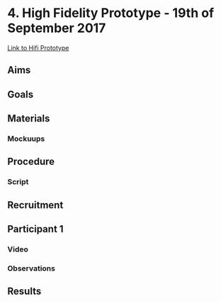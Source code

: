 <h1>4. High Fidelity Prototype - 19th of September 2017</h1>
<a href="ml.rft.io">Link to Hifi Prototype</a>

<h2>Aims</h2>

<h2>Goals</h2>

<h2>Materials</h2>
<h3>Mockuups</h3>

<h2>Procedure</h2>
<h3>Script</h3>

<h2>Recruitment</h2>

<h2>Participant 1</h2>
<h3>Video</h3>
<h3>Observations</h3>

<h2>Results</h2>
